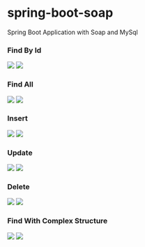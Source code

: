 # spring-boot-soap
Spring Boot Application with Soap and MySql

### Find By Id
<img src="https://raw.githubusercontent.com/KNIGHTMASTER/Resources/master/SB-SOAP/ws-1.png" />

<img src="https://raw.githubusercontent.com/KNIGHTMASTER/Resources/master/SB-SOAP/ws-2.png" />


### Find All
<img src="https://raw.githubusercontent.com/KNIGHTMASTER/Resources/master/SB-SOAP/ws-3.png" />

<img src="https://raw.githubusercontent.com/KNIGHTMASTER/Resources/master/SB-SOAP/ws-4.png" />


### Insert
<img src="https://raw.githubusercontent.com/KNIGHTMASTER/Resources/master/SB-SOAP/ws-5.png" />

<img src="https://raw.githubusercontent.com/KNIGHTMASTER/Resources/master/SB-SOAP/ws-6.png" />


### Update
<img src="https://raw.githubusercontent.com/KNIGHTMASTER/Resources/master/SB-SOAP/ws-7.png" />

<img src="https://raw.githubusercontent.com/KNIGHTMASTER/Resources/master/SB-SOAP/ws-8.png" />


### Delete
<img src="https://raw.githubusercontent.com/KNIGHTMASTER/Resources/master/SB-SOAP/ws-9.png" />

<img src="https://raw.githubusercontent.com/KNIGHTMASTER/Resources/master/SB-SOAP/ws-10.png" />


### Find With Complex Structure
<img src="https://raw.githubusercontent.com/KNIGHTMASTER/Resources/master/SB-SOAP/ws-11.png" />

<img src="https://raw.githubusercontent.com/KNIGHTMASTER/Resources/master/SB-SOAP/ws-12.png" />
